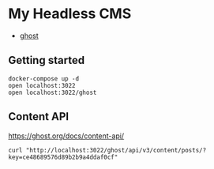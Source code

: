 # My Headless CMS

- [ghost](https://ghost.org/docs/)

## Getting started

```
docker-compose up -d
open localhost:3022
open localhost:3022/ghost
```

## Content API

https://ghost.org/docs/content-api/

```
curl "http://localhost:3022/ghost/api/v3/content/posts/?key=ce48689576d89b2b9a4ddaf0cf"
```
